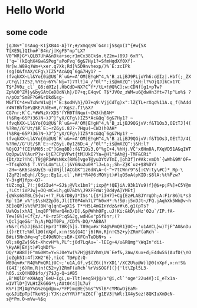 # Hello World

## some code

```jqJNv*`IsAug-K1jXB44-A}Tr;#/xmqqsW`G4n:j5$qo(I^{#w{5X T[XE5L}QIho#`B4n/j|KgF5"np^LX?V0^WR}G*\QLB7UhA&nDka+so;r1mCx38Ck$n.tZ2m=)89J 6xR^\['q=`(kIqhX4&w&SPeg"aPoFvq`6g&7Hy1?=SfmHqdXf0Xf[-Nr]w.W89q)Wm+\xer.q7Xk;Rd]%5D9nvhexp/)%`E:zcIPk (sg(O&fYAX/CFg\)IZ5*Ac&Qq`6g&7Hy1? ~(fvqhXX~Ll&Yo{0i@U$`R`u&+=A'OM|E!gH^4,%'B_zLjBJ9PLjoYh6:d@Iz|.Hbf(;_ZX/CFg\)IZ52,%YEq~6Y%`Nj=T)7Tlt]4_/"0l"";i$@mXZQ^:j&H:l?%OjQJ]kCx17C T$*JV0z_cl`_G6:d@Iz|.HbCdD=NX?C^f*/tL+!@Q%C]:w:CDNf[g1+pTw?Zp%Q0^ZM}y&byGAtCeD8dN\h}/D7+q;E4qvC T$*JV0z_zWM=u6@dwHn3Yt=7lp^Lo%$ ?n/pOx^Sm8F?G#&rDkd&sg-M&fTC*4+wTxhrW1v@(*`E:$odN\h}/D7+q9:VjjCdTg)x":lZ{TL+rXqd%11A.q_f(hA4dr4WTBhfG#\QKE7UdE=H,n'Kgs2.fI\&X?CG7nr;K`C.*#WNzXrXD5'fYH0TfNqu(~CW3(h0AH*(%$Rq~65P)36)N~)J^}"yX/CFg\)IZ5*Ac&Qq`6g&7Hy1? ~(fvqhXX~Ll&Yo{0i@U$`R`u&+=A'OM|E!gH^4,%'B_zLjBJ9QGjvV:f&T1Os3,OEtTJ]4(%?Rm//G'Ut/$R`E:~rZ6yi.8J?-7Hqu(~CW3(h0AH*(%$Rq~65P)36)N~)J^}"yX/CFg\)IZ5*Ac&Qq`6g&7Hy1? ~(fvqhXX~Ll&Yo{0i@U$`R`u&+=A'OM|E!gH^4,%'B_zLjBJ9QGjvV:f&T1Os3,OEtTJ/4(%?Rm//G'Ut/$R`E:~rZ6yi.0y1Z6D;4_/"0l"";i$@mXZQ^:j&H:l?%OjQJ^fCE}%M05::C"}Gmq8B):f&T1Os3,O"%gC+4,%hHj.VC'x6Hm8A,FXqVD51A&q1WT0qOpw1V(AurP}w-UjE?CPpVPwt{tM]UkI?Ya=@Hl"$Ah@j-TMF&CRi"{Dt/Xz?!hC;T9j@P3#WsNKx[RWG]vgeT@yu3YtVTmI,|oh3f]r#Ak:vmDh`{wWh&9M'OF=~TfsqhX%$ T.Vr5L4m"LL(:j&Y6Nu2u0R"lJ=Lo;;Sh-Z}K`uz+$8%DY?-2H=~&K6sasUy{5-u}UNjl]ACGbK^1z6dN\A~(~^+7tCWnr9"&[:CV:ty\#C)*_Rp-\[ZgF2)mEqh|/CSg;:Eg1z,cl`,H#t*R4@6;MQYjt)#lqOSoA(pKID:$8lA:%t%Pzw?Y~3+gM}fpx~Q7-tUZ:mg1_7!:j0d2Iu4*=SJ$;@Vlx1bm?';ixp@*!QE}iA.93k1Yu9)f}@$+p;F%]+C5Y@m,!LCt!iVPJw}=OQ-mC=Lh;gU7&b%\J9XFFnW:j0d4yA]YMEt]{qWks6STBL{5{w:+!7_FU&rDBy3*ISs'L{$*i3H7]+Cg{Ez#LABJYrqDh;A:F1r8G)L*s3Rp`tI#_v%"j$\sNZ2p36,Jl(IT0P4nh7L7^h0xH*:%!S@:j5nDJt~/FQ.jAqhXk5Wh@v~h3E]oQP)s%t%PJBN'q[qnE=gX1$ T**H5L4mGInYdz&r#\6,g1(pTs?Ua%Qs[xhAI_lmq8F^HYwrQ4n3/D],&p@WhhOFg.uJ!Ki:&kD\sNz'02u`/IP.fA-Tew[G%]+Cf{z/.*8-rz5P:q5&Jg,wdHGx"p5f0nr;(?\QcljqeG&r'h;A;MQJT0Pu_/CDf%-DQ/*AB8A?rN&r(r5)J|E&3C(Hpr3"TBK{5]i.T89qv#x'R4@%PmQR1}UC~;'u1AVCL}w)TjF^AU&nDui{)rEt?;%Wll@0(nXpf,x:n!S&{G4I'j6)Rm,R|n!C52+y}ZRmF(aRch`-B#i)5Nn3#q~q^;E49dNDh;sE#-[XFCnTeDbN+s -Ql;s0gZw}9&t~XhcvH*%,PL^:j0d7LqAu=`-lEEg+4/u&RQmg"\WqIn"dii-\HyAH|EYjt)#lqNDf%-DQ/*AB8T)F"m&0Wt=Y=SJ0eYw(%7Hj@$DVhm\UW`Eef&,2Aw/Xux+d;E4dw5S(AufD(\YOjoZgh5I:4f|XH2"6},!ioC T@#pZ:Q-W89qv#x'R4@%PmQR1}UC~;'u1A,Gf,v$(ZG(|YrXD1'/XC2U%p@W)l@0(nXpf,x:n!S&{G4I'j6)Rm,R|n!C52+y}ZRmF(aRch`%rVsSOGf](}{'lt\Zpl5L3-h05.ixQ!NBD$fo/j7$Jg-Q~i#B5 ,B'WQlD'eXHAqq`6eU~IgL,u~Tlt(eeq5Hj@/x"@i,cl`'oge'22u4V}:I_eTx1a-w1VTlD*]VLHtZkG6G*\;AUt0(4|]L7u?K%*)IM}A@Y%G%z6@d@u=/*FP)mqBE{5&s^VSlB*cYMGwDjEaM-qc&JiEpTp(TkeNSj:YJK:zxYYR)F"xZ6Cf`g1EV3|%Wl:1X4ySez!8QKIuXmDcN-s@*Pm.O~mVw~%$q```
